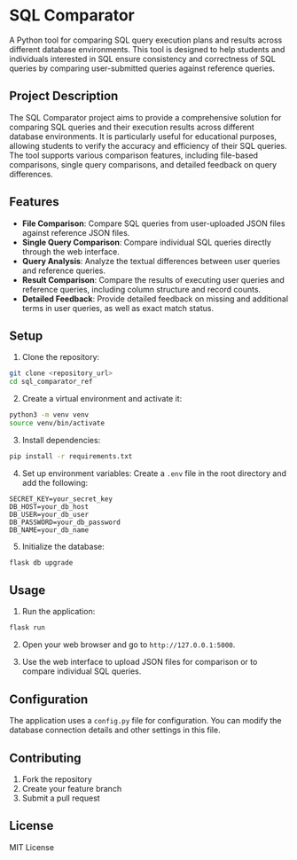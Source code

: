 # SQL Comparator

A Python tool for comparing SQL query execution plans and results across different database environments. This tool is designed to help students and individuals interested in SQL ensure consistency and correctness of SQL queries by comparing user-submitted queries against reference queries.

## Project Description

The SQL Comparator project aims to provide a comprehensive solution for comparing SQL queries and their execution results across different database environments. It is particularly useful for educational purposes, allowing students to verify the accuracy and efficiency of their SQL queries. The tool supports various comparison features, including file-based comparisons, single query comparisons, and detailed feedback on query differences.

## Features

- **File Comparison**: Compare SQL queries from user-uploaded JSON files against reference JSON files.
- **Single Query Comparison**: Compare individual SQL queries directly through the web interface.
- **Query Analysis**: Analyze the textual differences between user queries and reference queries.
- **Result Comparison**: Compare the results of executing user queries and reference queries, including column structure and record counts.
- **Detailed Feedback**: Provide detailed feedback on missing and additional terms in user queries, as well as exact match status.

## Setup

1. Clone the repository:

```bash
git clone <repository_url>
cd sql_comparator_ref
```

2. Create a virtual environment and activate it:

```bash
python3 -m venv venv
source venv/bin/activate
```

3. Install dependencies:

```bash
pip install -r requirements.txt
```

4. Set up environment variables:
   Create a `.env` file in the root directory and add the following:

```
SECRET_KEY=your_secret_key
DB_HOST=your_db_host
DB_USER=your_db_user
DB_PASSWORD=your_db_password
DB_NAME=your_db_name
```

5. Initialize the database:

```bash
flask db upgrade
```

## Usage

1. Run the application:

```bash
flask run
```

2. Open your web browser and go to `http://127.0.0.1:5000`.

3. Use the web interface to upload JSON files for comparison or to compare individual SQL queries.

## Configuration

The application uses a `config.py` file for configuration. You can modify the database connection details and other settings in this file.

## Contributing

1. Fork the repository
2. Create your feature branch
3. Submit a pull request

## License

MIT License
